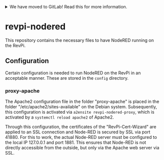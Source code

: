 <details>
<summary>We have moved to GitLab! Read this for more information.</summary>

We have recently moved our repositories to GitLab. You can find revpi-nodered
here: https://gitlab.com/revolutionpi/revpi-nodered  
All repositories on GitHub will stay up-to-date by being synchronised from
GitLab.

We still maintain a presence on GitHub but our work happens over at GitLab. If
you want to contribute to any of our projects we would prefer this contribution
to happen on GitLab, but we also still accept contributions on GitHub if you
prefer that.
</details>

# revpi-nodered

This repository contains the necessary files to have NodeRED running on the
RevPi.

## Configuration

Certain configuration is needed to run NodeRED on the RevPi in an acceptable
manner. These are stored in the `config` directory.

### proxy-apache

The Apache2 configuration file in the folder "proxy-apache" is placed in the
folder "/etc/apache2/sites-available" on the Debian system. Subsequently, this
configuration is activated via `a2ensite revpi-nodered-proxy`, which is
activated by a `systemctl reload apache2` of Apache2.

Through this configuration, the certificates of the "RevPi-Cert-Wizard" are
applied to an SSL connection and Node-RED is secured by SSL via port 41880. For
this to work, the actual Node-RED server must be configured to the local IP
127.0.0.1 and port 1881. This ensures that Node-RED is not directly accessible
from the outside, but only via the Apache web server via SSL.
